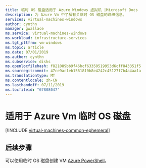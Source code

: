 ```yaml
---
title: 临时 OS 磁盘适用于 Azure Windows 虚拟机 |Microsoft Docs
description: 为 Azure Vm 中了解有关临时 OS 磁盘的详细信息。
services: virtual-machines-windows
author: cynthn
manager: gwallace
ms.service: virtual-machines-windows
ms.workload: infrastructure-services
ms.tgt_pltfrm: vm-windows
ms.topic: article
ms.date: 07/01/2019
ms.author: cynthn
ms.subservice: disks
ms.openlocfilehash: f821089bb9f46bcf63350519953d6cff843351f5
ms.sourcegitcommit: 47ce9ac1eb1561810b8e4242c45127f7b4a4aa1a
ms.translationtype: MT
ms.contentlocale: zh-CN
ms.lasthandoff: 07/11/2019
ms.locfileid: "67808047"
---
```

# <a name="ephemeral-os-disks-for-azure-vms"></a>适用于 Azure Vm 临时 OS 磁盘

[!INCLUDE [virtual-machines-common-ephemeral](../../../includes/virtual-machines-common-ephemeral.md)]
 
## <a name="next-steps"></a>后续步骤
可以使用临时 OS 磁盘创建 VM [Azure PowerShell](https://docs.microsoft.com/powershell/module/az.compute/new-azvm)。

